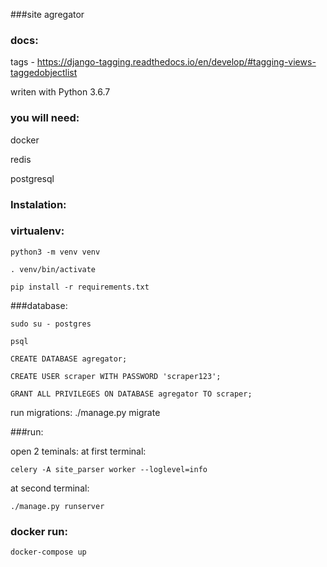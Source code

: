 ###site agregator

### docs:

tags - https://django-tagging.readthedocs.io/en/develop/#tagging-views-taggedobjectlist

writen with Python 3.6.7

### you will need:

docker

redis

postgresql

### Instalation:

### virtualenv:

`python3 -m venv venv`

`. venv/bin/activate`

`pip install -r requirements.txt`

###database:

`sudo su - postgres`

`psql`

`CREATE DATABASE agregator;`

`CREATE USER scraper WITH PASSWORD 'scraper123';`

`GRANT ALL PRIVILEGES ON DATABASE agregator TO scraper;`

run migrations: ./manage.py migrate

###run:

open 2 teminals: at first terminal:
 
 `celery -A site_parser worker --loglevel=info` 
 
at second terminal: 

`./manage.py runserver`

### docker run:

`docker-compose up`